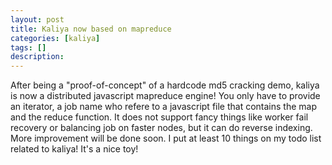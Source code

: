 ```yaml
---
layout: post
title: Kaliya now based on mapreduce
categories: [kaliya]
tags: []
description:
---
```


After being a "proof-of-concept" of a hardcode md5 cracking demo, kaliya is now
a distributed javascript mapreduce engine! You only have to provide an iterator,
a job name who refere to a javascript file that contains the map and the reduce
function. It does not support fancy things like worker fail recovery or balancing
job on faster nodes, but it can do reverse indexing. More improvement will be
done soon. I put at least 10 things on my todo list related to kaliya! It's a
nice toy!
